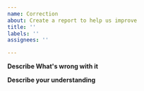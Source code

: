 ```yaml
---
name: Correction
about: Create a report to help us improve
title: ''
labels: ''
assignees: ''

---
```


**Describe  What's wrong with it**





**Describe your understanding**
